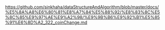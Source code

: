 https://github.com/sinkhaha/dataStructureAndAlgorithm/blob/master/docs/%E5%8A%A8%E6%80%81%E8%A7%84%E5%88%92/%E8%83%8C%E5%8C%85%E9%97%AE%E9%A2%98/%E9%9B%B6%E9%92%B1%E5%85%91%E6%8D%A2_322_coinChange.md